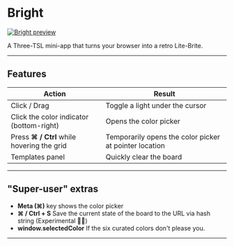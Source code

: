 # Bright

[![Bright preview](https://leannepepper.github.io/bright/assets/brite.jpg)](https://leannepepper.github.io/bright/)

A Three-TSL mini-app that turns your browser into a retro Lite-Brite.

---

## Features

| Action                                     | Result                                                 |
| ------------------------------------------ | ------------------------------------------------------ |
| Click / Drag                               | Toggle a light under the cursor                        |
| Click the color indicator (bottom-right)   | Opens the color picker                                 |
| Press **⌘ / Ctrl** while hovering the grid | Temporarily opens the color picker at pointer location |
| Templates panel                            | Quickly clear the board                                |

---

## "Super-user" extras

- **Meta (⌘)** key shows the color picker
- **⌘ / Ctrl + S** Save the current state of the board to the URL via hash string (Experimental 👩‍🔬)
- **window.selectedColor** If the six curated colors don't please you.

---
